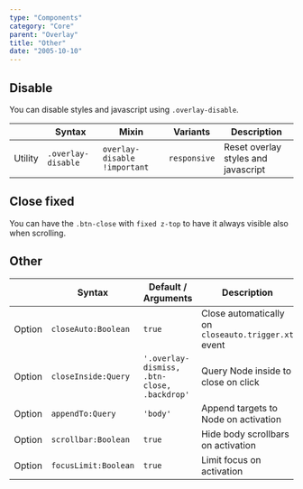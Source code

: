 ```yaml
---
type: "Components"
category: "Core"
parent: "Overlay"
title: "Other"
date: "2005-10-10"
---
```


## Disable

You can disable styles and javascript using `.overlay-disable`.

<div class="table-scroll">

|                      | Syntax                          | Mixin            | Variants               | Description                   |
| ----------------------- | ---------------------------- | -----------------| ----------------------------- |----------------------------- |
| Utility                  | `.overlay-disable`       | `overlay-disable !important`                | `responsive`                | Reset overlay styles and javascript            |

</div>

<demo>
  <demovanilla src="vanilla/components/core/overlay/disable">
  </demovanilla>
</demo>

## Close fixed

You can have the `.btn-close` with `fixed z-top` to have it always visible also when scrolling.

<demo>
  <demovanilla src="vanilla/components/core/overlay/close-fixed">
  </demovanilla>
</demo>

## Other

<div class="table-scroll">

|                         | Syntax                                    | Default / Arguments                       | Description                   |
| ----------------------- | ----------------------------------------- | ----------------------------- | ----------------------------- |
| Option                  | `closeAuto:Boolean`                          | `true`        | Close automatically on `closeauto.trigger.xt` event            |
| Option                  | `closeInside:Query`                          | `'.overlay-dismiss, .btn-close, .backdrop'`        | Query Node inside to close on click            |
| Option                  | `appendTo:Query`                          | `'body'`        | Append targets to Node on activation            |
| Option                  | `scrollbar:Boolean`                          | `true`        | Hide body scrollbars on activation            |
| Option                  | `focusLimit:Boolean`                          | `true`        | Limit focus on activation            |

</div>
